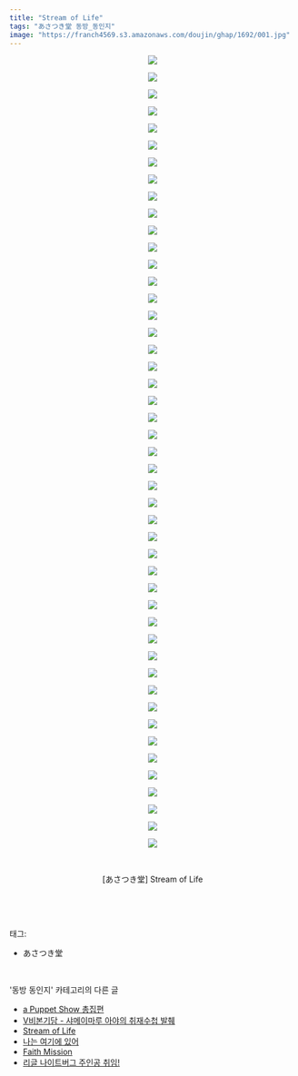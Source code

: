 ```yaml
---
title: "Stream of Life"
tags: "あさつき堂 동방_동인지"
image: "https://franch4569.s3.amazonaws.com/doujin/ghap/1692/001.jpg"
---
```

<div class="article">
<p style="text-align: center; clear: none; float: none;"><img src="{{ site.imgserver2 }}/ghap/1692/001.jpg"/></p>
<p style="text-align: center; clear: none; float: none;"><img src="{{ site.imgserver2 }}/ghap/1692/002.jpg"/></p>
<p style="text-align: center; clear: none; float: none;"><img src="{{ site.imgserver2 }}/ghap/1692/003.jpg"/></p>
<p style="text-align: center; clear: none; float: none;"><img src="{{ site.imgserver2 }}/ghap/1692/004.jpg"/></p>
<p style="text-align: center; clear: none; float: none;"><img src="{{ site.imgserver2 }}/ghap/1692/005.jpg"/></p>
<p style="text-align: center; clear: none; float: none;"><img src="{{ site.imgserver2 }}/ghap/1692/006.jpg"/></p>
<p style="text-align: center; clear: none; float: none;"><img src="{{ site.imgserver2 }}/ghap/1692/007.jpg"/></p>
<p style="text-align: center; clear: none; float: none;"><img src="{{ site.imgserver2 }}/ghap/1692/008.jpg"/></p>
<p style="text-align: center; clear: none; float: none;"><img src="{{ site.imgserver2 }}/ghap/1692/009.jpg"/></p>
<p style="text-align: center; clear: none; float: none;"><img src="{{ site.imgserver2 }}/ghap/1692/010.jpg"/></p>
<p style="text-align: center; clear: none; float: none;"><img src="{{ site.imgserver2 }}/ghap/1692/011.jpg"/></p>
<p style="text-align: center; clear: none; float: none;"><img src="{{ site.imgserver2 }}/ghap/1692/012.jpg"/></p>
<p style="text-align: center; clear: none; float: none;"><img src="{{ site.imgserver2 }}/ghap/1692/013.jpg"/></p>
<p style="text-align: center; clear: none; float: none;"><img src="{{ site.imgserver2 }}/ghap/1692/014.jpg"/></p>
<p style="text-align: center; clear: none; float: none;"><img src="{{ site.imgserver2 }}/ghap/1692/015.jpg"/></p>
<p style="text-align: center; clear: none; float: none;"><img src="{{ site.imgserver2 }}/ghap/1692/016.jpg"/></p>
<p style="text-align: center; clear: none; float: none;"><img src="{{ site.imgserver2 }}/ghap/1692/017.jpg"/></p>
<p style="text-align: center; clear: none; float: none;"><img src="{{ site.imgserver2 }}/ghap/1692/018.jpg"/></p>
<p style="text-align: center; clear: none; float: none;"><img src="{{ site.imgserver2 }}/ghap/1692/019.jpg"/></p>
<p style="text-align: center; clear: none; float: none;"><img src="{{ site.imgserver2 }}/ghap/1692/020.jpg"/></p>
<p style="text-align: center; clear: none; float: none;"><img src="{{ site.imgserver2 }}/ghap/1692/021.jpg"/></p>
<p style="text-align: center; clear: none; float: none;"><img src="{{ site.imgserver2 }}/ghap/1692/022.jpg"/></p>
<p style="text-align: center; clear: none; float: none;"><img src="{{ site.imgserver2 }}/ghap/1692/023.jpg"/></p>
<p style="text-align: center; clear: none; float: none;"><img src="{{ site.imgserver2 }}/ghap/1692/024.jpg"/></p>
<p style="text-align: center; clear: none; float: none;"><img src="{{ site.imgserver2 }}/ghap/1692/025.jpg"/></p>
<p style="text-align: center; clear: none; float: none;"><img src="{{ site.imgserver2 }}/ghap/1692/026.jpg"/></p>
<p style="text-align: center; clear: none; float: none;"><img src="{{ site.imgserver2 }}/ghap/1692/027.jpg"/></p>
<p style="text-align: center; clear: none; float: none;"><img src="{{ site.imgserver2 }}/ghap/1692/028.jpg"/></p>
<p style="text-align: center; clear: none; float: none;"><img src="{{ site.imgserver2 }}/ghap/1692/029.jpg"/></p>
<p style="text-align: center; clear: none; float: none;"><img src="{{ site.imgserver2 }}/ghap/1692/030.jpg"/></p>
<p style="text-align: center; clear: none; float: none;"><img src="{{ site.imgserver2 }}/ghap/1692/031.jpg"/></p>
<p style="text-align: center; clear: none; float: none;"><img src="{{ site.imgserver2 }}/ghap/1692/032.jpg"/></p>
<p style="text-align: center; clear: none; float: none;"><img src="{{ site.imgserver2 }}/ghap/1692/033.jpg"/></p>
<p style="text-align: center; clear: none; float: none;"><img src="{{ site.imgserver2 }}/ghap/1692/034.jpg"/></p>
<p style="text-align: center; clear: none; float: none;"><img src="{{ site.imgserver2 }}/ghap/1692/035.jpg"/></p>
<p style="text-align: center; clear: none; float: none;"><img src="{{ site.imgserver2 }}/ghap/1692/036.jpg"/></p>
<p style="text-align: center; clear: none; float: none;"><img src="{{ site.imgserver2 }}/ghap/1692/037.jpg"/></p>
<p style="text-align: center; clear: none; float: none;"><img src="{{ site.imgserver2 }}/ghap/1692/038.jpg"/></p>
<p style="text-align: center; clear: none; float: none;"><img src="{{ site.imgserver2 }}/ghap/1692/039.jpg"/></p>
<p style="text-align: center; clear: none; float: none;"><img src="{{ site.imgserver2 }}/ghap/1692/040.jpg"/></p>
<p style="text-align: center; clear: none; float: none;"><img src="{{ site.imgserver2 }}/ghap/1692/041.jpg"/></p>
<p style="text-align: center; clear: none; float: none;"><img src="{{ site.imgserver2 }}/ghap/1692/042.jpg"/></p>
<p style="text-align: center; clear: none; float: none;"><img src="{{ site.imgserver2 }}/ghap/1692/043.jpg"/></p>
<p style="text-align: center; clear: none; float: none;"><img src="{{ site.imgserver2 }}/ghap/1692/044.jpg"/></p>
<p style="text-align: center; clear: none; float: none;"><img src="{{ site.imgserver2 }}/ghap/1692/045.jpg"/></p>
<p style="text-align: center; clear: none; float: none;"><img src="{{ site.imgserver2 }}/ghap/1692/046.jpg"/></p>
<p style="text-align: center; clear: none; float: none;"><img src="{{ site.imgserver2 }}/ghap/1692/047.jpg"/></p>
<p style="text-align: center; clear: none; float: none;"><br/></p>
<p style="text-align: center; clear: none; float: none;">[あさつき堂] Stream of Life</p>
<p><br/></p>
</div><br/>
<div class="tagTrail">
<p>태그: </p>
<ul>
<li>あさつき堂</li>
</ul>
</div><br/>
<div class="another">
<p>'동방 동인지' 카테고리의 다른 글</p>
<ul>
<li><a href="/ghap_1696">a Puppet Show 총집편</a></li>
<li><a href="/ghap_1694">V비본기담 - 샤메이마루 아야의 취재수첩 발췌</a></li>
<li><a href="/ghap_1692">Stream of Life</a></li>
<li><a href="/ghap_1684">나는 여기에 있어</a></li>
<li><a href="/ghap_1683">Faith Mission</a></li>
<li><a href="/ghap_1682">리글 나이트버그 주인공 취임!</a></li>
</ul>
</div><br/>
<div class="cb_module cb_fluid">
<div class="cb_wrt cb_profile">
</div><!-- commentList close -->
</div><br/>
